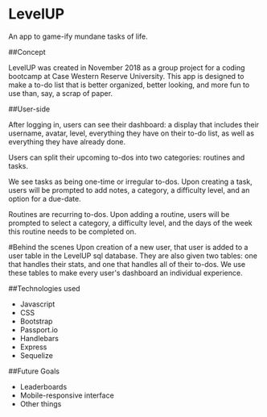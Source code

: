 # LevelUP
An app to game-ify mundane tasks of life.

##Concept

LevelUP was created in November 2018 as a group project for a coding bootcamp at Case Western Reserve University. This app is designed to make a to-do list that is better organized, better looking, and more fun to use than, say, a scrap of paper.

##User-side

After logging in, users can see their dashboard: a display that includes their username, avatar, level, everything they have on their to-do list, as well as everything they have already done.

Users can split their upcoming to-dos into two categories: routines and tasks. 

We see tasks as being one-time or irregular to-dos. Upon creating a task, users will be prompted to add notes, a category, a difficulty level, and an option for a due-date.

Routines are recurring to-dos. Upon adding a routine, users will be prompted to select a category, a difficulty level, and the days of the week this routine needs to be completed on.

#Behind the scenes
Upon creation of a new user, that user is added to a user table in the LevelUP sql database. They are also given two tables: one that handles their stats, and one that handles all of their to-dos. We use these tables to make every user's dashboard an individual experience.

##Technologies used
- Javascript
- CSS
- Bootstrap
- Passport.io
- Handlebars
- Express
- Sequelize

##Future Goals
- Leaderboards
- Mobile-responsive interface
- Other things


